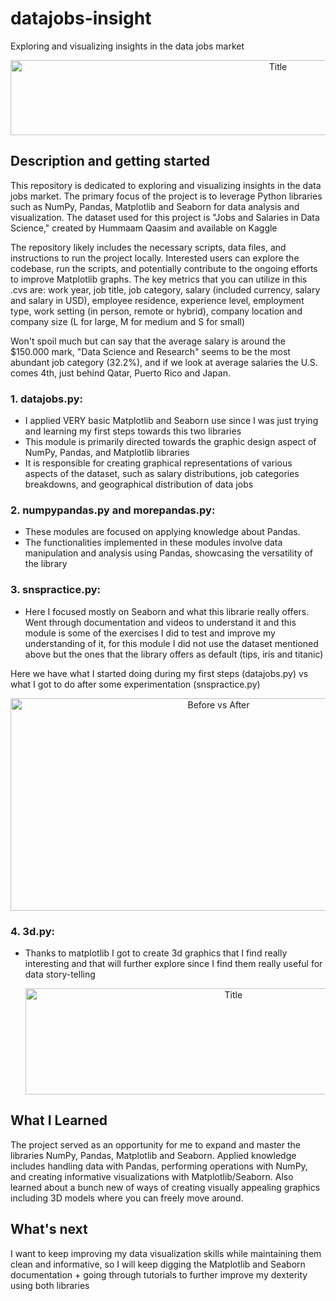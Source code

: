 # datajobs-insight
Exploring and visualizing insights in the data jobs market

<p align="center">
  <img src="https://i.imgur.com/zcpIFfp.jpeg" alt="Title" width="840px" height="120px">
</p>


## Description and getting started 
This repository is dedicated to exploring and visualizing insights in the data jobs market. The primary focus of the project is to leverage Python libraries such as NumPy, Pandas, Matplotlib and Seaborn for data analysis and visualization. The dataset used for this project is "Jobs and Salaries in Data Science," created by Hummaam Qaasim and available on Kaggle

The repository likely includes the necessary scripts, data files, and instructions to run the project locally. Interested users can explore the codebase, run the scripts, and potentially contribute to the ongoing efforts to improve Matplotlib graphs. The key metrics that you can utilize in this .cvs are: work year, job title, job category, salary (included currency, salary and salary in USD), employee residence, experience level, employment type, work setting (in person, remote or hybrid), company location and company size (L for large, M for medium and S for small)

Won't spoil much but can say that the average salary is around the $150.000 mark, "Data Science and Research" seems to be the most abundant job category (32.2%), and if we look at average salaries the U.S. comes 4th, just behind Qatar, Puerto Rico and Japan.

### 1. datajobs.py:
* I applied VERY basic Matplotlib and Seaborn use since I was just trying and learning my first steps towards this two libraries
* This module is primarily directed towards the graphic design aspect of NumPy, Pandas, and Matplotlib libraries
* It is responsible for creating graphical representations of various aspects of the dataset, such as salary distributions, job categories breakdowns, and geographical distribution of data jobs

### 2. numpypandas.py and morepandas.py:
* These modules are focused on applying knowledge about Pandas.
* The functionalities implemented in these modules involve data manipulation and analysis using Pandas, showcasing the versatility of the library

### 3. snspractice.py:
* Here I focused mostly on Seaborn and what this librarie really offers. Went through documentation and videos to understand it and this module is some of the exercises I did to test and improve my understanding of it, for this module I did not use the dataset mentioned above but the ones that the library offers as default (tips, iris and titanic)

Here we have what I started doing during my first steps (datajobs.py) vs what I got to do after some experimentation (snspractice.py)
<p align="center">
  <img src="https://i.imgur.com/NOPf3vK.png" alt="Before vs After" width="650px" height="340px">
</p>

### 4. 3d.py:
* Thanks to matplotlib I got to create 3d graphics that I find really interesting and that will further explore since I find them really useful for data story-telling

  <p align="center">
  <img src="https://i.imgur.com/dxgdu5O.png" alt="Title" width="650px" height="170px">
</p>


## What I Learned
The project served as an opportunity for me to expand and master the libraries NumPy, Pandas, Matplotlib and Seaborn. Applied knowledge includes handling data with Pandas, performing operations with NumPy, and creating informative visualizations with Matplotlib/Seaborn. Also learned about a bunch new of ways of creating visually appealing graphics including 3D models where you can freely move around.

## What's next
I want to keep improving my data visualization skills while maintaining them clean and informative, so I will keep digging the Matplotlib and Seaborn documentation + going through tutorials to further improve my dexterity using both libraries

